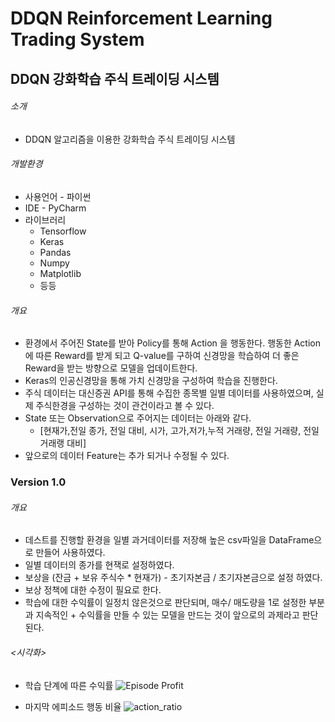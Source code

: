 # DDQN Reinforcement Learning Trading System

## DDQN 강화학습 주식 트레이딩 시스템

###### 소개 

- DDQN 알고리즘을 이용한 강화학습 주식 트레이딩 시스템

###### 개발환경

- 사용언어 - 파이썬
- IDE - PyCharm
- 라이브러리
  - Tensorflow
  - Keras
  - Pandas
  - Numpy
  - Matplotlib 
  - 등등



###### 개요

- 환경에서 주어진 State를 받아 Policy를 통해 Action 을 행동한다. 행동한 Action에 따른 Reward를 받게 되고 Q-value를 구하여 신경망을 학습하여 더 좋은 Reward을 받는 방향으로 모델을 업데이트한다.
- Keras의 인공신경망을 통해 가치 신경망을 구성하여 학습을 진행한다.
- 주식 데이터는 대신증권 API를 통해 수집한 종목별 일별 데이터를 사용하였으며, 실제 주식한경을 구성하는 것이 관건이라고 볼 수 있다.
- State 또는 Observation으로 주어지는 데이터는 아래와 같다.
  - [현재가,전일 종가, 전일 대비, 시가, 고가,저가,누적 거래량, 전일 거래량, 전일 거래랭 대비]
- 앞으로의 데이터 Feature는 추가 되거나 수정될 수 있다.



### Version 1.0

###### 개요

- 데스트를 진행할 환경을 일별 과거데이터를 저장해 높은 csv파일을 DataFrame으로 만들어 사용하였다.
- 일별 데이터의 종가를 현잭로 설정하였다.
- 보상을 (잔금 + 보유 주식수 * 현재가) - 초기자본금 / 초기자본금으로 설정 하였다.
- 보상 정책에 대한 수정이 필요로 한다.
- 학습에 대한 수익률이 일정치 않은것으로 판단되며, 매수/ 매도량을 1로 설정한 부분과 지속적인 + 수익률을 만들 수 있는 모델을 만드는 것이 앞으로의 과제라고 판단된다.

###### <시각화>
- 학습 단계에 따른 수익률
![Episode Profit](https://user-images.githubusercontent.com/69662531/97879326-34383a00-1d63-11eb-8e82-c766a8d59baa.png)

- 마지막 에피소드 행동 비율
![action_ratio](https://user-images.githubusercontent.com/69662531/97880733-e0c6eb80-1d64-11eb-9989-e1ebf311fd64.png)



